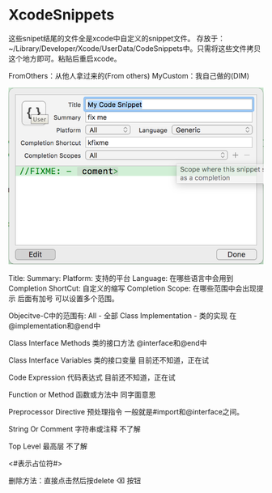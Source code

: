 # XcodeSnippets


这些snipet结尾的文件全是xcode中自定义的snippet文件。
存放于：~/Library/Developer/Xcode/UserData/CodeSnippets中。只需将这些文件拷贝这个地方即可。粘贴后重启xcode。

FromOthers：从他人拿过来的(From others)
MyCustom：我自己做的(DIM)

![file](https://raw.githubusercontent.com/Jeremy1221/Jeremy1221.github.io/master/img/XcodeSnippets/snippet.png)

Title:
Summary:
Platform: 支持的平台
Language: 在哪些语言中会用到
Completion ShortCut: 自定义的缩写
Completion Scope: 在哪些范围中会出现提示 后面有加号 可以设置多个范围。

Objecitve-C中的范围有:
All - 全部
Class Implementation - 类的实现 在@implementation和@end中

Class Interface Methods 类的接口方法 @interface和@end中

Class Interface Variables 类的接口变量 目前还不知道，正在试

Code Expression 代码表达式 目前还不知道，正在试

Function or Method 函数或方法中 同字面意思

Preprocessor Directive 预处理指令 一般就是#import和@interface之间。

String Or Comment 字符串或注释 不了解

Top Level 最高层 不了解

<#表示占位符#>

删除方法：直接点击然后按delete ⌫ 按钮
